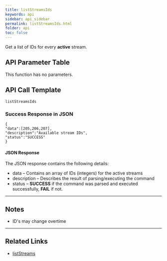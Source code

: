 ```yaml
---
title: listStreamsIds
keywords: api
sidebar: api_sidebar
permalink: listStreamsIds.html
folder: api
toc: false
---
```


Get a list of IDs for every **active** stream.



## API Parameter Table

This function has no parameters.



## API Call Template

``` 
listStreamsIds
```



### Success Response in JSON

``` 
{
"data":[205,206,207],
"description":"Available stream IDs",
"status":"SUCCESS"
}
```



#### JSON Response

The JSON response contains the following details:

- data – Contains an array of IDs (integers) for the active streams
- description – Describes the result of parsing/executing the command
- status – **SUCCESS** if the command was parsed and executed successfully, **FAIL** if not.

------

## Notes

- ID's may change overtime


------

## Related Links

- [listStreams](api_listStreams.html)